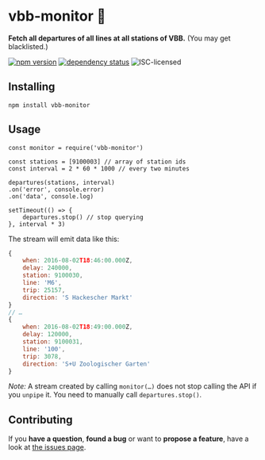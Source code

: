 # vbb-monitor 🔭

**Fetch all departures of all lines at all stations of VBB.** (You may get blacklisted.)

[![npm version](https://img.shields.io/npm/v/vbb-monitor.svg)](https://www.npmjs.com/package/vbb-monitor)
[![dependency status](https://img.shields.io/david/derhuerst/vbb-monitor.svg)](https://david-dm.org/derhuerst/vbb-monitor)
![ISC-licensed](https://img.shields.io/github/license/derhuerst/vbb-monitor.svg)


## Installing

```shell
npm install vbb-monitor
```


## Usage

```shell
const monitor = require('vbb-monitor')

const stations = [9100003] // array of station ids
const interval = 2 * 60 * 1000 // every two minutes

departures(stations, interval)
.on('error', console.error)
.on('data', console.log)

setTimeout(() => {
	departures.stop() // stop querying
}, interval * 3)
```

The stream will emit data like this:

```js
{
	when: 2016-08-02T18:46:00.000Z,
	delay: 240000,
	station: 9100030,
	line: 'M6',
	trip: 25157,
	direction: 'S Hackescher Markt'
}
// …
{
	when: 2016-08-02T18:49:00.000Z,
	delay: 120000,
	station: 9100031,
	line: '100',
	trip: 3078,
	direction: 'S+U Zoologischer Garten'
}
```

*Note:* A stream created by calling `monitor(…)` does not stop calling the API if you `unpipe` it. You need to manually call `departures.stop()`.


## Contributing

If you **have a question**, **found a bug** or want to **propose a feature**, have a look at [the issues page](https://github.com/derhuerst/vbb-monitor/issues).
